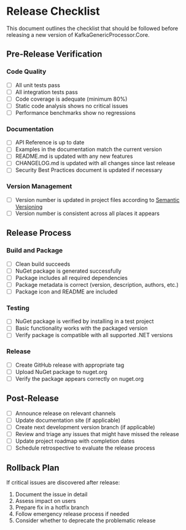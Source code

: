 # Release Checklist

This document outlines the checklist that should be followed before releasing a new version of KafkaGenericProcessor.Core.

## Pre-Release Verification

### Code Quality
- [ ] All unit tests pass
- [ ] All integration tests pass
- [ ] Code coverage is adequate (minimum 80%)
- [ ] Static code analysis shows no critical issues
- [ ] Performance benchmarks show no regressions

### Documentation
- [ ] API Reference is up to date
- [ ] Examples in the documentation match the current version
- [ ] README.md is updated with any new features
- [ ] CHANGELOG.md is updated with all changes since last release
- [ ] Security Best Practices document is updated if necessary

### Version Management
- [ ] Version number is updated in project files according to [Semantic Versioning](https://semver.org/)
- [ ] Version number is consistent across all places it appears

## Release Process

### Build and Package
- [ ] Clean build succeeds
- [ ] NuGet package is generated successfully
- [ ] Package includes all required dependencies
- [ ] Package metadata is correct (version, description, authors, etc.)
- [ ] Package icon and README are included

### Testing
- [ ] NuGet package is verified by installing in a test project
- [ ] Basic functionality works with the packaged version
- [ ] Verify package is compatible with all supported .NET versions

### Release
- [ ] Create GitHub release with appropriate tag
- [ ] Upload NuGet package to nuget.org
- [ ] Verify the package appears correctly on nuget.org

## Post-Release

- [ ] Announce release on relevant channels
- [ ] Update documentation site (if applicable)
- [ ] Create next development version branch (if applicable)
- [ ] Review and triage any issues that might have missed the release
- [ ] Update project roadmap with completion dates
- [ ] Schedule retrospective to evaluate the release process

## Rollback Plan

If critical issues are discovered after release:

1. Document the issue in detail
2. Assess impact on users
3. Prepare fix in a hotfix branch
4. Follow emergency release process if needed
5. Consider whether to deprecate the problematic release